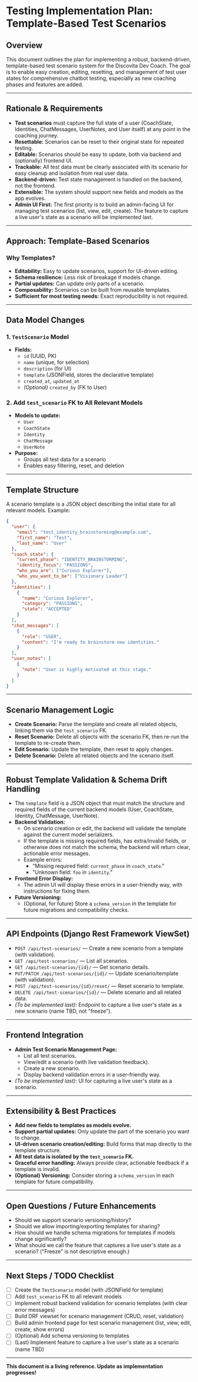 # Testing Implementation Plan: Template-Based Test Scenarios

## Overview

This document outlines the plan for implementing a robust, backend-driven, template-based test scenario system for the Discovita Dev Coach. The goal is to enable easy creation, editing, resetting, and management of test user states for comprehensive chatbot testing, especially as new coaching phases and features are added.

---

## Rationale & Requirements

- **Test scenarios** must capture the full state of a user (CoachState, Identities, ChatMessages, UserNotes, and User itself) at any point in the coaching journey.
- **Resettable:** Scenarios can be reset to their original state for repeated testing.
- **Editable:** Scenarios should be easy to update, both via backend and (optionally) frontend UI.
- **Trackable:** All test data must be clearly associated with its scenario for easy cleanup and isolation from real user data.
- **Backend-driven:** Test state management is handled on the backend, not the frontend.
- **Extensible:** The system should support new fields and models as the app evolves.
- **Admin UI First:** The first priority is to build an admin-facing UI for managing test scenarios (list, view, edit, create). The feature to capture a live user's state as a scenario will be implemented last.

---

## Approach: Template-Based Scenarios

### Why Templates?
- **Editability:** Easy to update scenarios, support for UI-driven editing.
- **Schema resilience:** Less risk of breakage if models change.
- **Partial updates:** Can update only parts of a scenario.
- **Composability:** Scenarios can be built from reusable templates.
- **Sufficient for most testing needs:** Exact reproducibility is not required.

---

## Data Model Changes

### 1. `TestScenario` Model
- **Fields:**
  - `id` (UUID, PK)
  - `name` (unique, for selection)
  - `description` (for UI)
  - `template` (JSONField, stores the declarative template)
  - `created_at`, `updated_at`
  - *(Optional)* `created_by` (FK to User)

### 2. Add `test_scenario` FK to All Relevant Models
- **Models to update:**
  - `User`
  - `CoachState`
  - `Identity`
  - `ChatMessage`
  - `UserNote`
- **Purpose:**
  - Groups all test data for a scenario
  - Enables easy filtering, reset, and deletion

---

## Template Structure

A scenario template is a JSON object describing the initial state for all relevant models. Example:

```json
{
  "user": {
    "email": "test_identity_brainstorming@example.com",
    "first_name": "Test",
    "last_name": "User"
  },
  "coach_state": {
    "current_phase": "IDENTITY_BRAINSTORMING",
    "identity_focus": "PASSIONS",
    "who_you_are": ["Curious Explorer"],
    "who_you_want_to_be": ["Visionary Leader"]
  },
  "identities": [
    {
      "name": "Curious Explorer",
      "category": "PASSIONS",
      "state": "ACCEPTED"
    }
  ],
  "chat_messages": [
    {
      "role": "USER",
      "content": "I'm ready to brainstorm new identities."
    }
  ],
  "user_notes": [
    {
      "note": "User is highly motivated at this stage."
    }
  ]
}
```

---

## Scenario Management Logic

- **Create Scenario:** Parse the template and create all related objects, linking them via the `test_scenario` FK.
- **Reset Scenario:** Delete all objects with the scenario FK, then re-run the template to re-create them.
- **Edit Scenario:** Update the template, then reset to apply changes.
- **Delete Scenario:** Delete all related objects and the scenario itself.

---

## Robust Template Validation & Schema Drift Handling

- The `template` field is a JSON object that must match the structure and required fields of the current backend models (User, CoachState, Identity, ChatMessage, UserNote).
- **Backend Validation:**
  - On scenario creation or edit, the backend will validate the template against the current model serializers.
  - If the template is missing required fields, has extra/invalid fields, or otherwise does not match the schema, the backend will return clear, actionable error messages.
  - Example errors:
    - "Missing required field: `current_phase` in `coach_state`."
    - "Unknown field: `foo` in `identity`."
- **Frontend Error Display:**
  - The admin UI will display these errors in a user-friendly way, with instructions for fixing them.
- **Future Versioning:**
  - (Optional, for future) Store a `schema_version` in the template for future migrations and compatibility checks.

---

## API Endpoints (Django Rest Framework ViewSet)

- `POST /api/test-scenarios/` — Create a new scenario from a template (with validation).
- `GET /api/test-scenarios/` — List all scenarios.
- `GET /api/test-scenarios/{id}/` — Get scenario details.
- `PUT/PATCH /api/test-scenarios/{id}/` — Update scenario/template (with validation).
- `POST /api/test-scenarios/{id}/reset/` — Reset scenario to template.
- `DELETE /api/test-scenarios/{id}/` — Delete scenario and all related data.
- *(To be implemented last)*: Endpoint to capture a live user's state as a new scenario (name TBD, not "freeze").

---

## Frontend Integration

- **Admin Test Scenario Management Page:**
  - List all test scenarios.
  - View/edit a scenario (with live validation feedback).
  - Create a new scenario.
  - Display backend validation errors in a user-friendly way.
- *(To be implemented last)*: UI for capturing a live user's state as a scenario.

---

## Extensibility & Best Practices

- **Add new fields to templates as models evolve.**
- **Support partial updates:** Only update the part of the scenario you want to change.
- **UI-driven scenario creation/editing:** Build forms that map directly to the template structure.
- **All test data is isolated by the `test_scenario` FK.**
- **Graceful error handling:** Always provide clear, actionable feedback if a template is invalid.
- **(Optional) Versioning:** Consider storing a `schema_version` in each template for future compatibility.

---

## Open Questions / Future Enhancements

- Should we support scenario versioning/history?
- Should we allow importing/exporting templates for sharing?
- How should we handle schema migrations for templates if models change significantly?
- What should we call the feature that captures a live user's state as a scenario? ("Freeze" is not descriptive enough.)

---

## Next Steps / TODO Checklist

- [ ] Create the `TestScenario` model (with JSONField for template)
- [ ] Add `test_scenario` FK to all relevant models
- [ ] Implement robust backend validation for scenario templates (with clear error messages)
- [ ] Build DRF viewset for scenario management (CRUD, reset, validation)
- [ ] Build admin frontend page for test scenario management (list, view, edit, create, show errors)
- [ ] (Optional) Add schema versioning to templates
- [ ] (Last) Implement feature to capture a live user's state as a scenario (name TBD)

---

**This document is a living reference. Update as implementation progresses!** 
